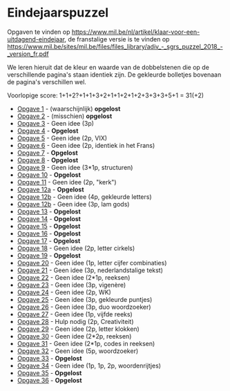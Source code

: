 # Eindejaarspuzzel
Opgaven te vinden op https://www.mil.be/nl/artikel/klaar-voor-een-uitdagend-eindejaar, de franstalige versie is te vinden op https://www.mil.be/sites/mil.be/files/files_library/adiv_-_sgrs_puzzel_2018_-_version_fr.pdf

We leren hieruit dat de kleur en waarde van de dobbelstenen die op de verschillende pagina's staan identiek zijn. De gekleurde bolletjes bovenaan de pagina's verschillen wel.

Voorlopige score: 1+1+2?+1+1+3+2+1+1+2+1+2+3+3+3+5+1 = 31(+2)

* [Opgave 1](opgave01/oplossing.md) - (waarschijnlijk) **opgelost**
* [Opgave 2](opgave02/oplossing.md) - (misschien) **opgelost**
* [Opgave 3](opgave03/oplossing.md) - Geen idee (3p)
* [Opgave 4](opgave04/oplossing.md) - **Opgelost**
* [Opgave 5](opgave05/oplossing.md) - Geen idee (2p, VIX)
* [Opgave 6](opgave06/oplossing.md) - Geen idee (2p, identiek in het Frans)
* [Opgave 7](opgave07/oplossing.md) - **Opgelost**
* [Opgave 8](opgave08/oplossing.md) - **Opgelost**
* [Opgave 9](opgave09/oplossing.md) - Geen idee (3*1p, structuren)
* [Opgave 10](opgave10/oplossing.md) - **Opgelost**
* [Opgave 11](opgave11/oplossing.md) - Geen idee (2p, "kerk")
* [Opgave 12a](opgave12/a/oplossing.md) - **Opgelost**
* [Opgave 12b](opgave12/b/oplossing.md) - Geen idee (4p, gekleurde letters)
* [Opgave 12b](opgave12/c/oplossing.md) - Geen idee (3p, lam gods)
* [Opgave 13](opgave13/oplossing.md) - **Opgelost**
* [Opgave 14](opgave14/oplossing.md) - **Opgelost**
* [Opgave 15](opgave15/oplossing.md) - **Opgelost**
* [Opgave 16](opgave16/oplossing.md) - **Opgelost**
* [Opgave 17](opgave17/oplossing.md) - **Opgelost**
* [Opgave 18](opgave18/oplossing.md) - Geen idee (2p, letter cirkels)
* [Opgave 19](opgave19/oplossing.md) - **Opgelost**
* [Opgave 20](opgave20/oplossing.md) - Geen idee (1p, letter cijfer combinaties)
* [Opgave 21](opgave21/oplossing.md) - Geen idee (3p, nederlandstalige tekst)
* [Opgave 22](opgave22/oplossing.md) - Geen idee (2*1p, reeksen)
* [Opgave 23](opgave23/oplossing.md) - Geen idee (3p, vigenère)
* [Opgave 24](opgave24/oplossing.md) - Geen idee (2p, WK)
* [Opgave 25](opgave25/oplossing.md) - Geen idee (3p, gekleurde puntjes)
* [Opgave 26](opgave26/oplossing.md) - Geen idee (3p, duo woordzoeker)
* [Opgave 27](opgave27/oplossing.md) - Geen idee (1p, vijfde reeks)
* [Opgave 28](opgave28/oplossing.md) - Hulp nodig (2p, Creativiteit)
* [Opgave 29](opgave29/oplossing.md) - Geen idee (2p, letter klokken)
* [Opgave 30](opgave30/oplossing.md) - Geen idee (2*2p, reeksen)
* [Opgave 31](opgave31/oplossing.md) - Geen idee (2*1p, codes in reeksen)
* [Opgave 32](opgave32/oplossing.md) - Geen idee (5p, woordzoeker)
* [Opgave 33](opgave33/oplossing.md) - **Opgelost**
* [Opgave 34](opgave34/oplossing.md) - Geen idee (1p, 1p, 2p, woordenrijtjes)
* [Opgave 35](opgave35/oplossing.md) - **Opgelost**
* [Opgave 36](opgave36/oplossing.md) - **Opgelost**
